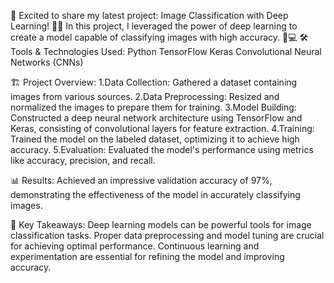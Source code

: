 🚀 Excited to share my latest project: Image Classification with Deep Learning! 🐶🐱
In this project, I leveraged the power of deep learning to create a model capable of classifying images with high accuracy. 📸💻
🛠️ Tools & Technologies Used:
Python
TensorFlow
Keras
Convolutional Neural Networks (CNNs)

🏗️ Project Overview:
1.Data Collection: Gathered a dataset containing images from various sources.
2.Data Preprocessing: Resized and normalized the images to prepare them for training.
3.Model Building: Constructed a deep neural network architecture using TensorFlow and Keras, consisting of convolutional layers for feature extraction.
4.Training: Trained the model on the labeled dataset, optimizing it to achieve high accuracy.
5.Evaluation: Evaluated the model's performance using metrics like accuracy, precision, and recall.

📊 Results: Achieved an impressive validation accuracy of 97%, demonstrating the effectiveness of the model in accurately classifying images.

🌟 Key Takeaways:
Deep learning models can be powerful tools for image classification tasks.
Proper data preprocessing and model tuning are crucial for achieving optimal performance.
Continuous learning and experimentation are essential for refining the model and improving accuracy.
